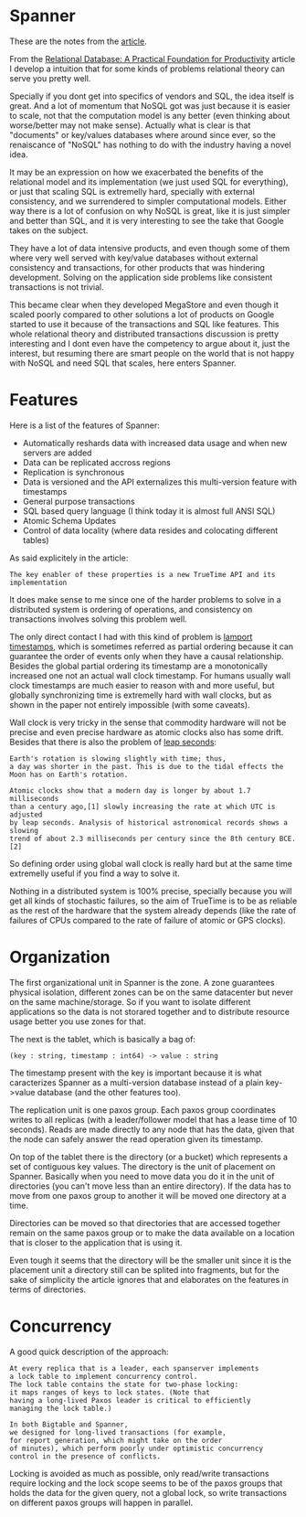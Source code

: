 # Spanner

These are the notes from the [article](https://research.google.com/archive/spanner-osdi2012.pdf).

From the [Relational Database: A Practical Foundation for Productivity](http://delivery.acm.org/10.1145/1290000/1283937/a1981-codd.pdf) article I develop a intuition that for
some kinds of problems relational theory can serve you pretty well.

Specially if you dont get into specifics of vendors and SQL, the idea itself is
great. And a lot of momentum that NoSQL got was just because it is easier to
scale, not that the computation model is any better (even thinking about
worse/better may not make sense). Actually what is clear is that "documents" or
key/values databases where around since ever, so the renaiscance of "NoSQL" has
nothing to do with the industry having a novel idea.

It may be an expression on how we exacerbated the benefits of the relational model
and its implementation (we just used SQL for everything), or just that scaling
SQL is extremelly hard, specially with external consistency, and we surrendered
to simpler computational models. Either way there is a lot of confusion on
why NoSQL is great, like it is just simpler and better than SQL, and it is very
interesting to see the take that Google takes on the subject.

They have a lot of data intensive products, and even though some of them where
very well served with key/value databases without external consistency and
transactions, for other products that was hindering development. Solving on
the application side problems like consistent transactions is not trivial.

This became clear when they developed MegaStore and even though it scaled
poorly compared to other solutions a lot of products on Google started to use
it because of the transactions and SQL like features. This whole relational
theory and distributed transactions discussion is pretty interesting and I dont
even have the competency to argue about it, just the interest, but resuming there
are smart people on the world that is not happy with NoSQL and need SQL that scales,
here enters Spanner.

# Features

Here is a list of the features of Spanner:

* Automatically reshards data with increased data usage and when new servers are added
* Data can be replicated accross regions
* Replication is synchronous
* Data is versioned and the API externalizes this multi-version feature with timestamps
* General purpose transactions
* SQL based query language (I think today it is almost full ANSI SQL)
* Atomic Schema Updates
* Control of data locality (where data resides and colocating different tables)

As said explicitely in the article:

```
The key enabler of these properties is a new TrueTime API and its implementation
```

It does make sense to me since one of the harder problems to solve in
a distributed system is ordering of operations, and consistency on transactions
involves solving this problem well. 

The only direct contact I had with this kind of problem is
[lamport timestamps](https://en.wikipedia.org/wiki/Lamport_timestamps), which is
sometimes referred as partial ordering because it can guarantee the order of
events only when they have a causal relationship. Besides the global partial
ordering its timestamp are a monotonically increased one not an actual
wall clock timestamp. For humans usually wall clock timestamps are much
easier to reason with and more useful, but globally synchronizing time
is extremelly hard with wall clocks, but as shown in the paper not
entirely impossible (with some caveats).

Wall clock is very tricky in the sense that commodity hardware will not
be precise and even precise hardware as atomic clocks also has some drift.
Besides that there is also the problem of [leap seconds](https://en.wikipedia.org/wiki/Leap_second):

```
Earth's rotation is slowing slightly with time; thus,
a day was shorter in the past. This is due to the tidal effects the
Moon has on Earth's rotation.

Atomic clocks show that a modern day is longer by about 1.7 milliseconds
than a century ago,[1] slowly increasing the rate at which UTC is adjusted
by leap seconds. Analysis of historical astronomical records shows a slowing
trend of about 2.3 milliseconds per century since the 8th century BCE.[2]
```

So defining order using global wall clock is really hard but
at the same time extremelly useful if you find a way to solve it.

Nothing in a distributed system is 100% precise, specially because you will get
all kinds of stochastic failures, so the aim of TrueTime is to be as reliable
as the rest of the hardware that the system already depends (like the rate of
failures of CPUs compared to the rate of failure of atomic or GPS clocks).

# Organization

The first organizational unit in Spanner is the zone. A zone guarantees
physical isolation, different zones can be on the same datacenter but
never on the same machine/storage. So if you want to isolate different
applications so the data is not storared together and to distribute
resource usage better you use zones for that.

The next is the tablet, which is basically a bag of:

```
(key : string, timestamp : int64) -> value : string
```

The timestamp present with the key is important because it is what
caracterizes Spanner as a multi-version database instead of a plain
key->value database (and the other features too).

The replication unit is one paxos group. Each paxos group coordinates writes
to all replicas (with a leader/follower model that has a lease time of 10 seconds).
Reads are made directly to any node that has the data, given
that the node can safely answer the read operation given its timestamp.

On top of the tablet there is the directory (or a bucket) which represents
a set of contiguous key values. The directory is the unit of placement
on Spanner. Basically when you need to move data you do it in the unit
of directories (you can't move less than an entire directory). If the data
has to move from one paxos group to another it will be moved one directory at a time.

Directories can be moved so that directories that are accessed together
remain on the same paxos group or to make the data available on a location
that is closer to the application that is using it.

Even tough it seems that the directory will be the smaller unit since
it is the placement unit a directory still can be splited into fragments,
but for the sake of simplicity the article ignores that and elaborates
on the features in terms of directories.

# Concurrency

A good quick description of the approach:

```
At every replica that is a leader, each spanserver implements
a lock table to implement concurrency control.
The lock table contains the state for two-phase locking:
it maps ranges of keys to lock states. (Note that
having a long-lived Paxos leader is critical to efficiently
managing the lock table.)

In both Bigtable and Spanner,
we designed for long-lived transactions (for example,
for report generation, which might take on the order
of minutes), which perform poorly under optimistic concurrency
control in the presence of conflicts.
```

Locking is avoided as much as possible, only read/write transactions
require locking and the lock scope seems to be of the paxos groups
that holds the data for the given query, not a global lock, so
write transactions on different paxos groups will happen in
parallel.
